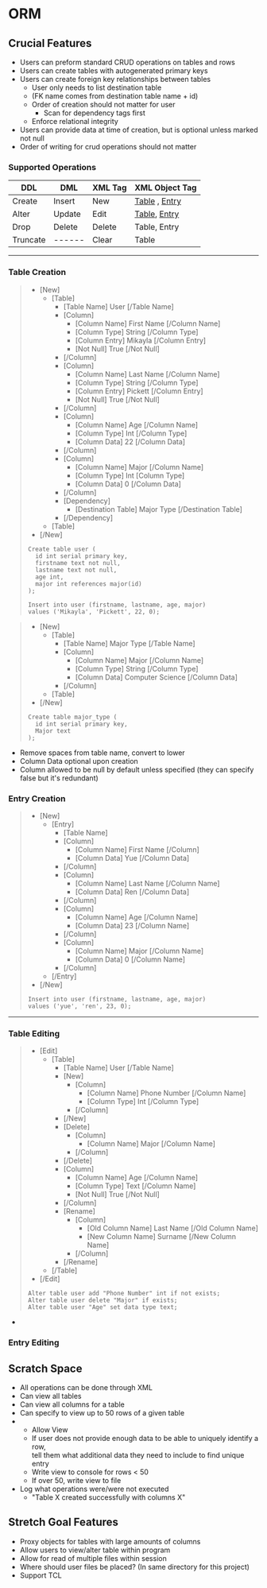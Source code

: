 
# ORM   
## Crucial Features  
  
* Users can preform standard CRUD operations on tables and rows  
* Users can create tables with autogenerated primary keys  
* Users can create foreign key relationships between tables   
  * User only needs to list destination table  
  * (FK name comes from destination table name + id)  
  * Order of creation should not matter for user  
      * Scan for dependency tags first  
  * Enforce relational integrity  
* Users can provide data at time of creation, but is optional unless marked not null
* Order of writing for crud operations should not matter
  
### Supported Operations  
| DDL | DML | XML Tag | XML Object Tag|  
-------|-----|---------|------------|  
| Create | Insert | New | [Table](#Table-Creation) , [Entry](#Entry-Creation)
| Alter | Update | Edit | [Table](#Table-Editing), [Entry](#Entry-Editing)
| Drop | Delete | Delete | Table, Entry  
| Truncate | ------ | Clear | Table  
  
***

### Table Creation  
    
> * [New]  
>   * [Table]  
>       * [Table Name] User [/Table Name]  
>       * [Column]  
>           * [Column Name] First Name [/Column Name]  
>           * [Column Type] String  [/Column Type]  
>           * [Column Entry] Mikayla [/Column Entry]  
>           * [Not Null] True [/Not Null]  
>       * [/Column]  
>       * [Column]  
>           * [Column Name] Last Name [/Column Name]  
>           * [Column Type] String  [/Column Type]  
>           * [Column Entry] Pickett [/Column Entry]  
>           * [Not Null] True [/Not Null]  
>       * [/Column]  
>       * [Column]  
>           * [Column Name] Age [/Column Name]  
>           * [Column Type] Int  [/Column Type]  
>           * [Column Data] 22 [/Column Data]  
>       * [/Column]  
>       * [Column]  
>           * [Column Name] Major [/Column Name]  
>           * [Column Type] Int  [Column Type]  
>           * [Column Data] 0 [/Column Data]  
>       * [/Column]  
>       * [Dependency]  
>           * [Destination Table] Major Type [/Destination Table]  
>       * [/Dependency]  
>   * [Table]  
> * [/New]  
> ```  
> Create table user (  
>   id int serial primary key,  
>   firstname text not null,  
>   lastname text not null,  
>   age int,  
>   major int references major(id) 
> );  
> 
> Insert into user (firstname, lastname, age, major)
> values ('Mikayla', 'Pickett', 22, 0);
> ```  
  
> * [New]  
>   * [Table]  
>       * [Table Name] Major Type [/Table Name]  
>       * [Column]  
>           * [Column Name] Major [/Column Name]  
>           * [Column Type] String  [/Column Type]  
>           * [Column Data] Computer Science [/Column Data]  
>       * [/Column]  
>   * [Table]  
> * [/New]  
>  
> ```  
> Create table major_type (  
>   id int serial primary key,  
>   Major text  
> );  
  
  
* Remove spaces from table name, convert to lower
* Column Data optional upon creation  
* Column allowed to be null by default unless specified (they can specify false but it's redundant)   
  
  
### Entry Creation

> * [New]
>   * [Entry]
>       * [Table Name]
>       * [Column]
>           * [Column Name] First Name [/Column]
>           * [Column Data] Yue [/Column Data]
>       * [/Column]
>       * [Column]
>           * [Column Name] Last Name [/Column Name]
>           * [Column Data] Ren [/Column Data]
>       * [/Column]
>       * [Column]
>           * [Column Name] Age [/Column Name]
>           * [Column Data] 23 [/Column Name]
>       * [/Column]
>       * [Column]
>           * [Column Name] Major [/Column Name]
>           * [Column Data] 0 [/Column Name]
>       * [/Column]
>   * [/Entry]
> * [/New]
> 
> ```
> Insert into user (firstname, lastname, age, major)
> values ('yue', 'ren', 23, 0);
> ```
  
***

### Table Editing

> * [Edit]
>   * [Table]
>       * [Table Name] User [/Table Name]
>       * [New]
>           * [Column]
>               * [Column Name] Phone Number [/Column Name]
>               * [Column Type] Int [/Column Type]
>           * [/Column]
>       * [/New]
>       * [Delete]
>           * [Column]
>               * [Column Name] Major [/Column Name]
>           * [/Column]
>       * [/Delete]
>       * [Column]
>           * [Column Name] Age [/Column Name]
>           * [Column Type] Text [/Column Name]
>           * [Not Null] True [/Not Null]
>       * [/Column]
>       * [Rename]
>         * [Column]
>           * [Old Column Name] Last Name [/Old Column Name]
>           * [New Column Name] Surname [/New Column Name]
>         * [/Column]
>       * [/Rename]
>   * [/Table]
> * [/Edit]
>
> ```
> Alter table user add "Phone Number" int if not exists;
> Alter table user delete "Major" if exists;
> Alter table user "Age" set data type text;
> ```

*

### Entry Editing

## Scratch Space  
* All operations can be done through XML  
* Can view all tables  
* Can view all columns for a table  
* Can specify to view up to 50 rows of a given table  
* * Allow View  
  * If user does not provide enough data to be able to uniquely identify a row,  
      tell them what additional data they need to include to find unique entry  
  * Write view to console for rows < 50  
  * If over 50, write view to file  
* Log what operations were/were not executed  
  * "Table X created successfully with columns X"  
      
## Stretch Goal Features  
* Proxy objects for tables with large amounts of columns  
* Allow users to view/alter table within program  
* Allow for read of multiple files within session  
* Where should user files be placed? (In same directory for this project)  
* Support TCL
